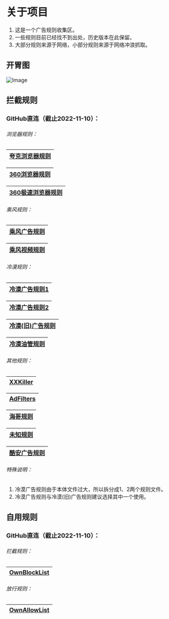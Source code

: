 # 关于项目
1. 这是一个广告规则收集区。
2. 一些规则目前已经找不到出处，历史版本在此保留。
3. 大部分规则来源于网络，小部分规则来源于网络冲浪抓取。


## 开胃图
![Image](https://img1.imgtp.com/2022/11/10/tn8ztLxW.jpg)


## 拦截规则
### GitHub直连（截止2022-11-10）：

###### 浏览器规则：

|[夸克浏览器规则](https://raw.githubusercontent.com/MkingSakura/AD-Hosts/main/Hosts/QuarkHosts.txt)|
|--|

|[360浏览器规则](https://raw.githubusercontent.com/MkingSakura/AD-Hosts/main/Hosts/360Hosts.txt)|
|--|

|[360极速浏览器规则](https://raw.githubusercontent.com/MkingSakura/AD-Hosts/main/Hosts/360SpeedBrowserHosts.txt)|
|--|

###### 乘风规则：																											

|[乘风广告规则](https://raw.githubusercontent.com/MkingSakura/AD-Hosts/main/Hosts/CfGgHosts.txt)|
|--|

|[乘风视频规则](https://raw.githubusercontent.com/MkingSakura/AD-Hosts/main/Hosts/CfSpHosts.txt)|
|--|

###### 冷漠规则：

|[冷漠广告规则1](https://raw.githubusercontent.com/MkingSakura/AD-Hosts/main/Hosts/IndifferentADHostsPort01.txt)|	
|--|

|[冷漠广告规则2](https://raw.githubusercontent.com/MkingSakura/AD-Hosts/main/Hosts/IndifferentADHostsPort02.txt)|
|--|

|[冷漠(旧)广告规则](https://raw.githubusercontent.com/MkingSakura/AD-Hosts/main/Hosts/TrLiHosts.txt)|
|--|

|[冷漠油管规则](https://raw.githubusercontent.com/MkingSakura/AD-Hosts/main/Hosts/IndifferentYouTubeHosts.txt)|
|--|

###### 其他规则：

|[XXKiller](https://raw.githubusercontent.com/MkingSakura/AD-Hosts/main/Hosts/XXKillerMerge.txt)|
|--|

|[AdFilters](https://raw.githubusercontent.com/MkingSakura/AD-Hosts/main/Hosts/AdFiltersHosts.txt)|
|--|

|[海哥规则](https://raw.githubusercontent.com/MkingSakura/AD-Hosts/main/Hosts/OceanMerge.txt)|
|--|

|[未知规则](https://raw.githubusercontent.com/MkingSakura/AD-Hosts/main/Hosts/WzHost.txt)|
|--|

|[酷安广告规则](https://raw.githubusercontent.com/MkingSakura/AD-Hosts/main/Hosts/CoolapkHosts.txt)|
|--|

###### 特殊说明：
1. 冷漠广告规则由于本体文件过大，所以拆分成1、2两个规则文件。
2. 冷漠广告规则与冷漠(旧)广告规则建议选择其中一个使用。


## 自用规则
### GitHub直连（截止2022-11-10）：

###### 拦截规则：

|[OwnBlockList](https://raw.githubusercontent.com/MkingSakura/AD-Hosts/main/Hosts/MyHosts/OwnBlockList.txt)|
|--|

###### 放行规则：

|[OwnAllowList](https://raw.githubusercontent.com/MkingSakura/AD-Hosts/main/Hosts/MyHosts/OwnAllowList.txt)|
|--|

